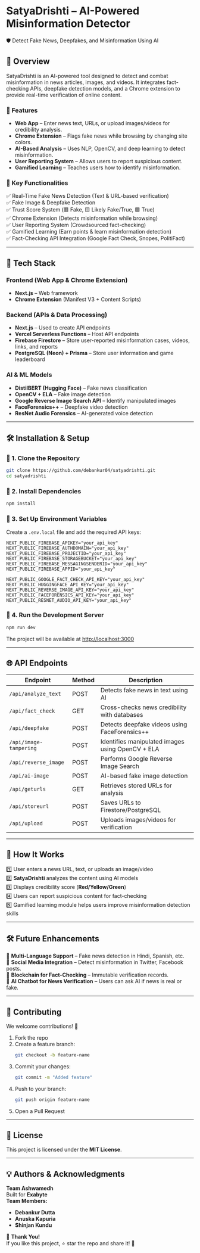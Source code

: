# SatyaDrishti – AI-Powered Misinformation Detector

🛡️ Detect Fake News, Deepfakes, and Misinformation Using AI

## 📌 Overview
SatyaDrishti is an AI-powered tool designed to detect and combat misinformation in news articles, images, and videos. It integrates fact-checking APIs, deepfake detection models, and a Chrome extension to provide real-time verification of online content.

### 🔹 Features
- **Web App** – Enter news text, URLs, or upload images/videos for credibility analysis.
- **Chrome Extension** – Flags fake news while browsing by changing site colors.
- **AI-Based Analysis** – Uses NLP, OpenCV, and deep learning to detect misinformation.
- **User Reporting System** – Allows users to report suspicious content.
- **Gamified Learning** – Teaches users how to identify misinformation.

### 🚀 Key Functionalities
✅ Real-Time Fake News Detection (Text & URL-based verification)  
✅ Fake Image & Deepfake Detection  
✅ Trust Score System (🟥 Fake, 🟨 Likely Fake/True, 🟩 True)  
✅ Chrome Extension (Detects misinformation while browsing)  
✅ User Reporting System (Crowdsourced fact-checking)  
✅ Gamified Learning (Earn points & learn misinformation detection)  
✅ Fact-Checking API Integration (Google Fact Check, Snopes, PolitiFact)  

---
## 🔧 Tech Stack

### **Frontend (Web App & Chrome Extension)**
- **Next.js** – Web framework
- **Chrome Extension** (Manifest V3 + Content Scripts)

### **Backend (APIs & Data Processing)**
- **Next.js** – Used to create API endpoints
- **Vercel Serverless Functions** – Host API endpoints
- **Firebase Firestore** – Store user-reported misinformation cases, videos, links, and reports
- **PostgreSQL (Neon) + Prisma** – Store user information and game leaderboard

### **AI & ML Models**
- **DistilBERT (Hugging Face)** – Fake news classification
- **OpenCV + ELA** – Fake image detection
- **Google Reverse Image Search API** – Identify manipulated images
- **FaceForensics++** – Deepfake video detection
- **ResNet Audio Forensics** – AI-generated voice detection

---
## 🛠️ Installation & Setup

### 🔹 1. Clone the Repository
```bash
git clone https://github.com/debankur04/satyadrishti.git  
cd satyadrishti  
```

### 🔹 2. Install Dependencies
```bash
npm install  
```

### 🔹 3. Set Up Environment Variables
Create a `.env.local` file and add the required API keys:
```env
NEXT_PUBLIC_FIREBASE_APIKEY="your_api_key"
NEXT_PUBLIC_FIREBASE_AUTHDOMAIN="your_api_key"
NEXT_PUBLIC_FIREBASE_PROJECTID="your_api_key"
NEXT_PUBLIC_FIREBASE_STORAGEBUCKET="your_api_key"
NEXT_PUBLIC_FIREBASE_MESSAGINGSENDERID="your_api_key"
NEXT_PUBLIC_FIREBASE_APPID="your_api_key"

NEXT_PUBLIC_GOOGLE_FACT_CHECK_API_KEY="your_api_key"
NEXT_PUBLIC_HUGGINGFACE_API_KEY="your_api_key"
NEXT_PUBLIC_REVERSE_IMAGE_API_KEY="your_api_key"
NEXT_PUBLIC_FACEFORENSICS_API_KEY="your_api_key"
NEXT_PUBLIC_RESNET_AUDIO_API_KEY="your_api_key"
```

### 🔹 4. Run the Development Server
```bash
npm run dev  
```
The project will be available at [http://localhost:3000](http://localhost:3000)

---
## 🌐 API Endpoints

| Endpoint                 | Method | Description                                        |
|--------------------------|--------|----------------------------------------------------|
| `/api/analyze_text`      | POST   | Detects fake news in text using AI                |
| `/api/fact_check`        | GET    | Cross-checks news credibility with databases      |
| `/api/deepfake`         | POST   | Detects deepfake videos using FaceForensics++    |
| `/api/image-tampering`  | POST   | Identifies manipulated images using OpenCV + ELA  |
| `/api/reverse_image`    | POST   | Performs Google Reverse Image Search             |
| `/api/ai-image`         | POST   | AI-based fake image detection                     |
| `/api/geturls`          | GET    | Retrieves stored URLs for analysis               |
| `/api/storeurl`        | POST   | Saves URLs to Firestore/PostgreSQL               |
| `/api/upload`          | POST   | Uploads images/videos for verification           |

---
## 🎯 How It Works
1️⃣ User enters a news URL, text, or uploads an image/video  
2️⃣ **SatyaDrishti** analyzes the content using AI models  
3️⃣ Displays credibility score (**Red/Yellow/Green**)  
4️⃣ Users can report suspicious content for fact-checking  
5️⃣ Gamified learning module helps users improve misinformation detection skills  

---
## 🛠️ Future Enhancements

🔹 **Multi-Language Support** – Fake news detection in Hindi, Spanish, etc.  
🔹 **Social Media Integration** – Detect misinformation in Twitter, Facebook posts.  
🔹 **Blockchain for Fact-Checking** – Immutable verification records.  
🔹 **AI Chatbot for News Verification** – Users can ask AI if news is real or fake.  

---
## 🤝 Contributing
We welcome contributions! 🚀  

1. Fork the repo  
2. Create a feature branch:  
   ```bash
   git checkout -b feature-name
   ```
3. Commit your changes:  
   ```bash
   git commit -m "Added feature"
   ```
4. Push to your branch:  
   ```bash
   git push origin feature-name
   ```
5. Open a Pull Request  

---
## 📜 License
This project is licensed under the **MIT License**.

---
## 💡 Authors & Acknowledgments
**Team Ashwamedh**  
Built for **Exabyte**  
**Team Members:**  
- **Debankur Dutta**  
- **Anuska Kapuria**  
- **Shinjan Kundu**  

🙏 **Thank You!**  
If you like this project, ⭐ star the repo and share it! 🚀

